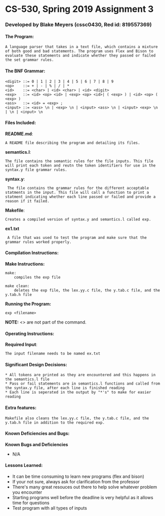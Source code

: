 <!-----------------------------------------------------------------
 Name: Blake Meyers(cssc0430, Red id: 819557369)
 Project: CS530 Assignment 3
 File: README.md
 Notes: A README file describing the program and detailing its files.
--------------------------------------------------------------------->

# CS-530, Spring 2019 Assignment 3


### Developed by Blake Meyers (cssc0430, Red id: 819557369)

#### The Program:

    A language parser that takes in a text file, which contains a mixture of both good and bad statements. The program uses Flex and Bison to evaluate these statements and indicate whether they passed or failed the set grammar rules.

#### The BNF Grammar:

    <digit> ::= 0 | 1 | 2 | 3 | 4 | 5 | 6 | 7 | 8 | 9
    <op>    ::= + | - | % | / | *
    <id>    ::= <char> | <id> <char> | <id> <digit>
    <exp>   ::= <id> <op> <id> | <exp> <op> <id>| ( <exp> ) | <id> <op> ( <exp> )
    <ass>   ::= <id> = <exp> ;
    <input> ::= <ass> \n | <exp> \n | <input> <ass> \n | <input> <exp> \n | \n | <input> \n
 
#### Files Included:
**README.md**:

    A README file describing the program and detailing its files.

**semantics.l**:

    The file contains the semantic rules for the file inputs. This file will print each token and reutn the token identifiers for use in the syntax.y file grammar rules.

**syntax.y**:

     The file contains the grammar rules for the different acceptable statments in the input. This file will call a function to print a statment indicating whether each line passed or failed and provide a reason if it failed.

**Makefile**:

    Creates a compiled version of syntax.y and semantics.l called exp.
    
**ex1.txt**

     A file that was used to test the program and make sure that the grammar rules worked properly.
     
#### Compilation Instructions:
**Make Instructions:**

    make:
    	compiles the exp file

    make clean:
    	deletes the exp file, the lex.yy.c file, the y.tab.c file, and the y.tab.h file

**Running the Program:**

    exp <filename>

**NOTE:** <> are not part of the command.

#### Operating Instructions:
**Required Input**:

    The input filename needs to be named ex.txt

#### Significant Design Decisions:

    * All tokens are printed as they are encountered and this happens in the semantics.l file
    * Pass or fail statements are in semantics.l functions and called from the syntax.y file, after each line is finished reading
    * Each line is seperated in the output by "*'s" to make for easier reading

#### Extra features:

    Makefile also cleans the lex.yy.c file, the y.tab.c file, and the y.tab.h file in addition to the required exp.

#### Known Deficiencies and Bugs:
**Known Bugs and Deficiencies**
* N/A
  
#### Lessons Learned:
* It can be time consuming to learn new programs (flex and bison)
* If your not sure, always ask for clarification from the professor
* There's many great resouces out there to help solve whatever problem you encounter
* Starting programs well before the deadline is very helpful as it allows time for questions
* Test program with all types of inputs
<!-----------------------------------------[ EOF: README.md ]--------------------------------->
